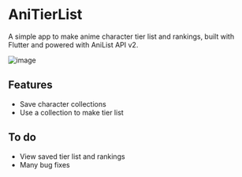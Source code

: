 # AniTierList

A simple app to make anime character tier list and rankings, built with Flutter and powered with AniList API v2.

![image](https://user-images.githubusercontent.com/82138428/184467139-41e7dcbb-7632-4205-bdfa-c4aca537dc84.png)

## Features
- Save character collections 
- Use a collection to make tier list

## To do
- View saved tier list and rankings
- Many bug fixes
